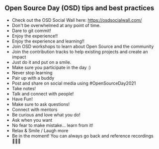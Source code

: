 ## Open Source Day (OSD) tips and best practices

- Check out the OSD Social Wall here: https://osdsocialwall.com/
- Don't be overwhelmed at any point of time.
- Dare to git commit!
- Enjoy the experience!!
- Enjoy the experience and learning!!
- Join OSD workshops to learn about Open Source and the community
- Join the contribution tracks to help existing projects and create an impact
- Just do it and put on a smile.
- Make sure you participate in the day :)
- Never stop learning
- Pair up with a buddy
- Post and share on social media using #OpenSourceDay2021
- Take notes!
- Talk and connect with people!
- Have Fun!
- Make sure to ask questions!
- Connect with mentors 
- Be curious and love what you do!
- Ask when you want
- No fear to make mistake... learn from it!
- Relax & Smile / Laugh more 
- Be in the moment! You can always go back and reference recordings 👩🏻‍💻
